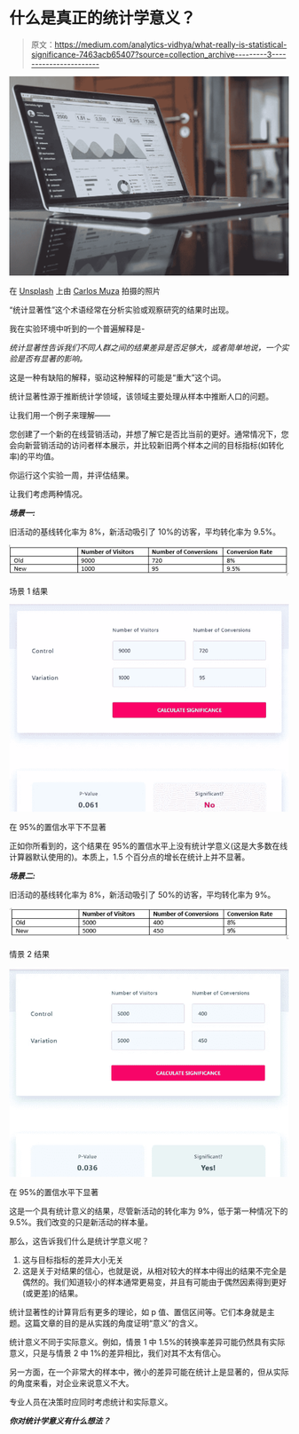 # 什么是真正的统计学意义？

> 原文：<https://medium.com/analytics-vidhya/what-really-is-statistical-significance-7463acb65407?source=collection_archive---------3----------------------->

![](img/0d46ea614e679c951310e8cc73d882bb.png)

在 [Unsplash](https://unsplash.com/s/photos/statistics?utm_source=unsplash&utm_medium=referral&utm_content=creditCopyText) 上由 [Carlos Muza](https://unsplash.com/@kmuza?utm_source=unsplash&utm_medium=referral&utm_content=creditCopyText) 拍摄的照片

“统计显著性”这个术语经常在分析实验或观察研究的结果时出现。

我在实验环境中听到的一个普遍解释是-

*统计显著性告诉我们不同人群之间的结果差异是否足够大，或者简单地说，一个实验是否有显著的影响。*

这是一种有缺陷的解释，驱动这种解释的可能是“重大”这个词。

统计显著性源于推断统计学领域，该领域主要处理从样本中推断人口的问题。

让我们用一个例子来理解——

您创建了一个新的在线营销活动，并想了解它是否比当前的更好。通常情况下，您会向新营销活动的访问者样本展示，并比较新旧两个样本之间的目标指标(如转化率)的平均值。

你运行这个实验一周，并评估结果。

让我们考虑两种情况。

***场景一:***

旧活动的基线转化率为 8%，新活动吸引了 10%的访客，平均转化率为 9.5%。

![](img/9f5a8a3591846ea3a9f44a126a9ff0dc.png)

场景 1 结果

![](img/5eac16d30ba312623f6e3fd7a550f36c.png)

在 95%的置信水平下不显著

正如你所看到的，这个结果在 95%的置信水平上没有统计学意义(这是大多数在线计算器默认使用的)。本质上，1.5 个百分点的增长在统计上并不显著。

***场景二:***

旧活动的基线转化率为 8%，新活动吸引了 50%的访客，平均转化率为 9%。

![](img/d2cc87b5d2d2646db222fa91a82d111c.png)

情景 2 结果

![](img/9e624a0fda491fde2abc060939708468.png)

在 95%的置信水平下显著

这是一个具有统计意义的结果，尽管新活动的转化率为 9%，低于第一种情况下的 9.5%。我们改变的只是新活动的样本量。

那么，这告诉我们什么是统计学意义呢？

1.  这与目标指标的差异大小无关
2.  这是关于对结果的信心，也就是说，从相对较大的样本中得出的结果不完全是偶然的。我们知道较小的样本通常更易变，并且有可能由于偶然因素得到更好(或更差)的结果。

统计显著性的计算背后有更多的理论，如 p 值、置信区间等。它们本身就是主题。这篇文章的目的是从实践的角度证明“意义”的含义。

统计意义不同于实际意义。例如，情景 1 中 1.5%的转换率差异可能仍然具有实际意义，只是与情景 2 中 1%的差异相比，我们对其不太有信心。

另一方面，在一个非常大的样本中，微小的差异可能在统计上是显著的，但从实际的角度来看，对企业来说意义不大。

专业人员在决策时应同时考虑统计和实际意义。

***你对统计学意义有什么想法？***